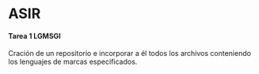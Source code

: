 # ASIR
#### Tarea 1 LGMSGI
Cración de un repositorio e incorporar a él todos los archivos conteniendo los lenguajes de marcas especificados.
